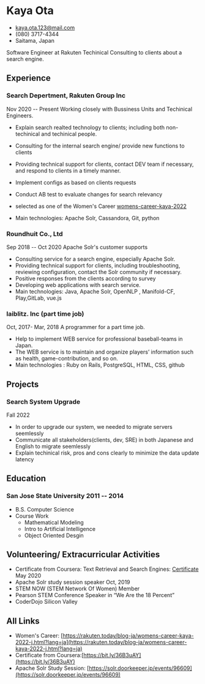 <!-- The (first) h1 will be used as the <title> of the HTML page -->
# Kaya Ota

<!-- The unordered list immediately after the h1 will be formatted on a single
line. It is intended to be used for contact details -->
- <kaya.ota.123@mail.com>
- (080) 3717-4344
- Saitama, Japan

<!-- The paragraph after the h1 and ul and before the first h2 is optional. It
is intended to be used for a short summary. -->
Software Engineer at Rakuten
Techinical Consulting to clients about a search engine.

## Experience

<!-- You have to wrap the "left" and "right" half of these headings in spans by
hand -->
### <span>Search Depertment, Rakuten Group Inc </span> 
<span>Nov 2020 -- Present</span>
Working closely with Bussiness Units and Techinical Engineers. 

 - Explain search realted technology to clients; including both non-techinical and techinical people.
 - Consulting for the internal search engine/ provide new functions to clients
 - Providing technical support for clients, contact DEV team if necessary, and respond to clients in a timely manner.
- Implement configs as based on clients requests
- Conduct AB test to evaluate changes for search relevancy
- selected as one of the Women's Career [womens-career-kaya-2022](https://rakuten.today/blog-ja/womens-career-kaya-2022-j.html?lang=ja )
 
-  Main technologies: Apache Solr, Cassandora, Git, python

### <span>Roundhuit Co., Ltd</span>
  <span>Sep 2018 -- Oct 2020</span>
Apache Solr's customer supports 
 
 - Consulting service for a search engine, especially Apache Solr.
 - Providing technical support for clients, including troubleshooting, reviewing configuration, contact the Solr community if necessary.
 - Positive responses from the clients according to survey
 - Developing web applications with search service.
 -  Main technologies: Java, Apache Solr, OpenNLP , Manifold-CF, Play,GitLab, vue.js 

 ### <span>laiblitz. Inc (part time job) </span>
  <span>Oct, 2017- Mar, 2018</span>
 A programmer for a part time job.
 - Help to implement WEB service for professional baseball-teams in Japan.
 - The WEB service is to maintain and organize players’ information such as health, game-contribution, and so on.
 - Main technologies : Ruby on Rails, PostgreSQL, HTML, CSS, github

## Projects

### <span>Search System Upgrade</span> 
<span>Fall 2022</span>
   - In order to upgrade our system, we needed to migrate servers seemlessly
   - Communicate all stakeholders(clients, dev, SRE) in both Japanese and English to migrate seemlessly
   - Explain techinical risk, pros and cons clearly to minimize the data update latency

## Education
### <span>San Jose State University</span> <span>2011 -- 2014</span>

  - B.S. Computer Science
  - Course Work
    - Mathematical Modeling
    - Intro to Artificial Intelligence
    - Object Oriented Desgin
  

## Volunteering/ Extracurricular Activities

 - Certificate from Coursera: Text Retrieval and Search Engines: [Certificate](https://bit.ly/36B3uAY)  May 2020
 - Apache Solr study session speaker  Oct, 2019 
 - STEM NOW (STEM Network Of Women) Member 
 - Pearson STEM Conference Speaker in “We Are the 18 Percent”
 - CoderDojo Silicon Valley 

 ## All Links
 - Women's Career: [https://rakuten.today/blog-ja/womens-career-kaya-2022-j.html?lang=ja](https://rakuten.today/blog-ja/womens-career-kaya-2022-j.html?lang=ja)
 - Certificate from Coursera:[https://bit.ly/36B3uAY](https://bit.ly/36B3uAY)
 - Apache Solr Study Session: [https://solr.doorkeeper.jp/events/96609](https://solr.doorkeeper.jp/events/96609)
